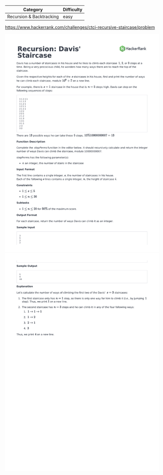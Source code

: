 | Category                 | Difficulty |
| ------------------------ | ---------- |
| Recursion & Backtracking | easy       |

https://www.hackerrank.com/challenges/ctci-recursive-staircase/problem

![Description Part 1](./Description1.png)
![Description Part 2](./Description2.png)

